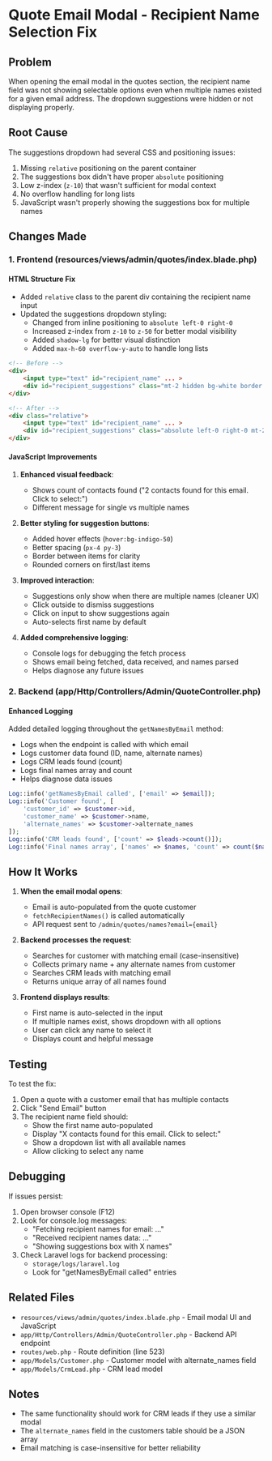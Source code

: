 # Quote Email Modal - Recipient Name Selection Fix

## Problem
When opening the email modal in the quotes section, the recipient name field was not showing selectable options even when multiple names existed for a given email address. The dropdown suggestions were hidden or not displaying properly.

## Root Cause
The suggestions dropdown had several CSS and positioning issues:
1. Missing `relative` positioning on the parent container
2. The suggestions box didn't have proper `absolute` positioning
3. Low z-index (`z-10`) that wasn't sufficient for modal context
4. No overflow handling for long lists
5. JavaScript wasn't properly showing the suggestions box for multiple names

## Changes Made

### 1. Frontend (resources/views/admin/quotes/index.blade.php)

#### HTML Structure Fix
- Added `relative` class to the parent div containing the recipient name input
- Updated the suggestions dropdown styling:
  - Changed from inline positioning to `absolute left-0 right-0`
  - Increased z-index from `z-10` to `z-50` for better modal visibility
  - Added `shadow-lg` for better visual distinction
  - Added `max-h-60 overflow-y-auto` to handle long lists

```html
<!-- Before -->
<div>
    <input type="text" id="recipient_name" ... >
    <div id="recipient_suggestions" class="mt-2 hidden bg-white border border-gray-200 rounded-lg shadow z-10"></div>
</div>

<!-- After -->
<div class="relative">
    <input type="text" id="recipient_name" ... >
    <div id="recipient_suggestions" class="absolute left-0 right-0 mt-2 hidden bg-white border border-gray-200 rounded-lg shadow-lg max-h-60 overflow-y-auto z-50"></div>
</div>
```

#### JavaScript Improvements
1. **Enhanced visual feedback**: 
   - Shows count of contacts found ("2 contacts found for this email. Click to select:")
   - Different message for single vs multiple names
   
2. **Better styling for suggestion buttons**:
   - Added hover effects (`hover:bg-indigo-50`)
   - Better spacing (`px-4 py-3`)
   - Border between items for clarity
   - Rounded corners on first/last items

3. **Improved interaction**:
   - Suggestions only show when there are multiple names (cleaner UX)
   - Click outside to dismiss suggestions
   - Click on input to show suggestions again
   - Auto-selects first name by default

4. **Added comprehensive logging**:
   - Console logs for debugging the fetch process
   - Shows email being fetched, data received, and names parsed
   - Helps diagnose any future issues

### 2. Backend (app/Http/Controllers/Admin/QuoteController.php)

#### Enhanced Logging
Added detailed logging throughout the `getNamesByEmail` method:
- Logs when the endpoint is called with which email
- Logs customer data found (ID, name, alternate names)
- Logs CRM leads found (count)
- Logs final names array and count
- Helps diagnose data issues

```php
Log::info('getNamesByEmail called', ['email' => $email]);
Log::info('Customer found', [
    'customer_id' => $customer->id,
    'customer_name' => $customer->name,
    'alternate_names' => $customer->alternate_names
]);
Log::info('CRM leads found', ['count' => $leads->count()]);
Log::info('Final names array', ['names' => $names, 'count' => count($names)]);
```

## How It Works

1. **When the email modal opens**:
   - Email is auto-populated from the quote customer
   - `fetchRecipientNames()` is called automatically
   - API request sent to `/admin/quotes/names?email={email}`

2. **Backend processes the request**:
   - Searches for customer with matching email (case-insensitive)
   - Collects primary name + any alternate names from customer
   - Searches CRM leads with matching email
   - Returns unique array of all names found

3. **Frontend displays results**:
   - First name is auto-selected in the input
   - If multiple names exist, shows dropdown with all options
   - User can click any name to select it
   - Displays count and helpful message

## Testing

To test the fix:
1. Open a quote with a customer email that has multiple contacts
2. Click "Send Email" button
3. The recipient name field should:
   - Show the first name auto-populated
   - Display "X contacts found for this email. Click to select:"
   - Show a dropdown list with all available names
   - Allow clicking to select any name

## Debugging

If issues persist:
1. Open browser console (F12)
2. Look for console.log messages:
   - "Fetching recipient names for email: ..."
   - "Received recipient names data: ..."
   - "Showing suggestions box with X names"
3. Check Laravel logs for backend processing:
   - `storage/logs/laravel.log`
   - Look for "getNamesByEmail called" entries

## Related Files
- `resources/views/admin/quotes/index.blade.php` - Email modal UI and JavaScript
- `app/Http/Controllers/Admin/QuoteController.php` - Backend API endpoint
- `routes/web.php` - Route definition (line 523)
- `app/Models/Customer.php` - Customer model with alternate_names field
- `app/Models/CrmLead.php` - CRM lead model

## Notes
- The same functionality should work for CRM leads if they use a similar modal
- The `alternate_names` field in the customers table should be a JSON array
- Email matching is case-insensitive for better reliability

